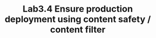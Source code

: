 ---
layout: default
title: Lab3.4 Ensure production deployment using content safety / content filter
permalink: /3_4_operationalizing/
---